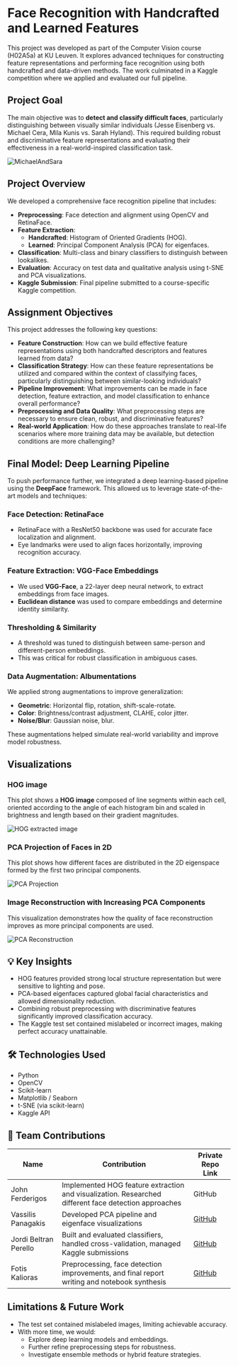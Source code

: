 # Face Recognition with Handcrafted and Learned Features

This project was developed as part of the Computer Vision course (H02A5a) at KU Leuven. It explores advanced techniques for constructing feature representations and performing face recognition using both handcrafted and data-driven methods. The work culminated in a Kaggle competition where we applied and evaluated our full pipeline.

## Project Goal

The main objective was to **detect and classify difficult faces**, particularly distinguishing between visually similar individuals (Jesse Eisenberg vs. Michael Cera, Mila Kunis vs. Sarah Hyland). This required building robust and discriminative feature representations and evaluating their effectiveness in a real-world-inspired classification task.

![MichaelAndSara](Images/MichaelAndSara.png)

## Project Overview

We developed a comprehensive face recognition pipeline that includes:

- **Preprocessing**: Face detection and alignment using OpenCV and RetinaFace.
- **Feature Extraction**:
  - **Handcrafted**: Histogram of Oriented Gradients (HOG).
  - **Learned**: Principal Component Analysis (PCA) for eigenfaces.
- **Classification**: Multi-class and binary classifiers to distinguish between lookalikes.
- **Evaluation**: Accuracy on test data and qualitative analysis using t-SNE and PCA visualizations.
- **Kaggle Submission**: Final pipeline submitted to a course-specific Kaggle competition.

## Assignment Objectives

This project addresses the following key questions:

- **Feature Construction**: How can we build effective feature representations using both handcrafted descriptors and features learned from data?
- **Classification Strategy**: How can these feature representations be utilized and compared within the context of classifying faces, particularly distinguishing between similar-looking individuals?
- **Pipeline Improvement**: What improvements can be made in face detection, feature extraction, and model classification to enhance overall performance?
- **Preprocessing and Data Quality**: What preprocessing steps are necessary to ensure clean, robust, and discriminative features?
- **Real-world Application**: How do these approaches translate to real-life scenarios where more training data may be available, but detection conditions are more challenging?

## Final Model: Deep Learning Pipeline

To push performance further, we integrated a deep learning-based pipeline using the **DeepFace** framework. This allowed us to leverage state-of-the-art models and techniques:

### Face Detection: RetinaFace

- RetinaFace with a ResNet50 backbone was used for accurate face localization and alignment.
- Eye landmarks were used to align faces horizontally, improving recognition accuracy.

### Feature Extraction: VGG-Face Embeddings

- We used **VGG-Face**, a 22-layer deep neural network, to extract embeddings from face images.
- **Euclidean distance** was used to compare embeddings and determine identity similarity.

### Thresholding & Similarity

- A threshold was tuned to distinguish between same-person and different-person embeddings.
- This was critical for robust classification in ambiguous cases.

### Data Augmentation: Albumentations

We applied strong augmentations to improve generalization:

- **Geometric**: Horizontal flip, rotation, shift-scale-rotate.
- **Color**: Brightness/contrast adjustment, CLAHE, color jitter.
- **Noise/Blur**: Gaussian noise, blur.

These augmentations helped simulate real-world variability and improve model robustness.

## Visualizations

### HOG image

This plot shows a **HOG image** composed of line segments within each cell, oriented according to the angle of each histogram bin and scaled in brightness and length based on their gradient magnitudes.

![HOG extracted image](Images/HOG.png)

### PCA Projection of Faces in 2D

This plot shows how different faces are distributed in the 2D eigenspace formed by the first two principal components.

![PCA Projection](Images/2dPCAProjection.png)

### Image Reconstruction with Increasing PCA Components

This visualization demonstrates how the quality of face reconstruction improves as more principal components are used.

![PCA Reconstruction](Images/PCAReconstruction.png)

## 💡 Key Insights
- HOG features provided strong local structure representation but were sensitive to lighting and pose.
- PCA-based eigenfaces captured global facial characteristics and allowed dimensionality reduction.
- Combining robust preprocessing with discriminative features significantly improved classification accuracy.
- The Kaggle test set contained mislabeled or incorrect images, making perfect accuracy unattainable.

## 🛠️ Technologies Used

- Python
- OpenCV
- Scikit-learn
- Matplotlib / Seaborn
- t-SNE (via scikit-learn)
- Kaggle API

## 👥 Team Contributions

| Name              | Contribution                                                                 | Private Repo Link |
|-------------------|------------------------------------------------------------------------------|-------------------|
| John Ferderigos|Implemented HOG feature extraction and visualization. Researched different face detection approaches | GitHub |
| Vassilis Panagakis| Developed PCA pipeline and eigenface visualizations | [GitHub](https://github.com/vm-panag) |
| Jordi Beltran Perello| Built and evaluated classifiers, handled cross-validation, managed Kaggle submissions| [GitHub](https://github.com/jordibelp) |
| Fotis Kalioras| Preprocessing, face detection improvements, and final report writing and notebook synthesis| [GitHub](https://github.com/fothot2) |

## Limitations & Future Work

- The test set contained mislabeled images, limiting achievable accuracy.
- With more time, we would:
  - Explore deep learning models and embeddings.
  - Further refine preprocessing steps for robustness.
  - Investigate ensemble methods or hybrid feature strategies.